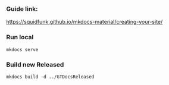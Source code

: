 
### Guide link: 

https://squidfunk.github.io/mkdocs-material/creating-your-site/

### Run local
```
mkdocs serve
```

### Build new Released
```
mkdocs build -d ../GTDocsReleased
```